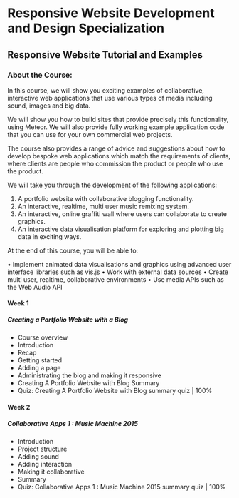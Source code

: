 # Responsive Website Development and Design Specialization
## Responsive Website Tutorial and Examples
### About the Course:
In this course, we will show you exciting examples of collaborative, interactive web applications that use various types of media including sound, images and big data.

We will show you how to build sites that provide precisely this functionality, using Meteor. We will also provide fully working example application code that you can use for your own commercial web projects.

The course also provides a range of advice and suggestions about how to develop bespoke web applications which match the requirements of clients, where clients are people who commission the product or people who use the product.  

We will take you through the development of the following applications:

1.	A portfolio website with collaborative blogging functionality.
2.	An interactive, realtime, multi user music remixing system.
3.	An interactive, online graffiti wall where users can collaborate to create graphics.
4.	An interactive data visualisation platform for exploring and plotting big data in exciting ways.

At the end of this course, you will be able to:

•	Implement animated data visualisations and graphics using advanced user interface libraries such as vis.js
•	Work with external data sources
•	Create multi user, realtime, collaborative environments
•	Use media APIs such as the Web Audio API

#### Week 1
##### Creating a Portfolio Website with a Blog
- Course overview
- Introduction
- Recap
- Getting started
- Adding a page
- Administrating the blog and making it responsive
- Creating A Portfolio Website with Blog Summary
- Quiz: Creating A Portfolio Website with Blog summary quiz | 100%

#### Week 2
##### Collaborative Apps 1 : Music Machine 2015
- Introduction
- Project structure
- Adding sound
- Adding interaction
- Making it collaborative
- Summary
- Quiz: Collaborative Apps 1 : Music Machine 2015 summary quiz | 100%
